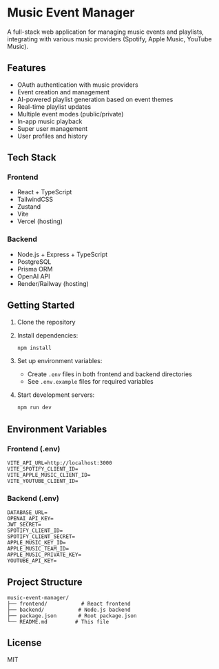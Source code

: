 # Music Event Manager

A full-stack web application for managing music events and playlists, integrating with various music providers (Spotify, Apple Music, YouTube Music).

## Features

- OAuth authentication with music providers
- Event creation and management
- AI-powered playlist generation based on event themes
- Real-time playlist updates
- Multiple event modes (public/private)
- In-app music playback
- Super user management
- User profiles and history

## Tech Stack

### Frontend
- React + TypeScript
- TailwindCSS
- Zustand
- Vite
- Vercel (hosting)

### Backend
- Node.js + Express + TypeScript
- PostgreSQL
- Prisma ORM
- OpenAI API
- Render/Railway (hosting)

## Getting Started

1. Clone the repository
2. Install dependencies:
   ```bash
   npm install
   ```
3. Set up environment variables:
   - Create `.env` files in both frontend and backend directories
   - See `.env.example` files for required variables

4. Start development servers:
   ```bash
   npm run dev
   ```

## Environment Variables

### Frontend (.env)
```
VITE_API_URL=http://localhost:3000
VITE_SPOTIFY_CLIENT_ID=
VITE_APPLE_MUSIC_CLIENT_ID=
VITE_YOUTUBE_CLIENT_ID=
```

### Backend (.env)
```
DATABASE_URL=
OPENAI_API_KEY=
JWT_SECRET=
SPOTIFY_CLIENT_ID=
SPOTIFY_CLIENT_SECRET=
APPLE_MUSIC_KEY_ID=
APPLE_MUSIC_TEAM_ID=
APPLE_MUSIC_PRIVATE_KEY=
YOUTUBE_API_KEY=
```

## Project Structure

```
music-event-manager/
├── frontend/           # React frontend
├── backend/           # Node.js backend
├── package.json       # Root package.json
└── README.md         # This file
```

## License

MIT 
